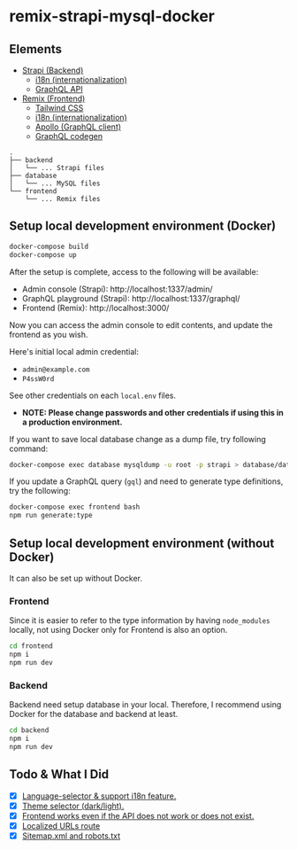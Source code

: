 # remix-strapi-mysql-docker

## Elements

- [Strapi (Backend)](https://docs.strapi.io/)
  - [i18n (internationalization)](https://strapi.io/features/internationalization)
  - [GraphQL API](https://docs.strapi.io/dev-docs/api/graphql)
- [Remix (Frontend)](https://remix.run/)
  - [Tailwind CSS](https://tailwindcss.com/)
  - [i18n (internationalization)](https://github.com/sergiodxa/remix-i18next)
  - [Apollo (GraphQL client)](https://www.apollographql.com/docs/)
  - [GraphQL codegen](https://the-guild.dev/graphql/codegen)

```
.
├── backend
│   └── ... Strapi files
├── database
│   └── ... MySQL files
└── frontend
    └── ... Remix files

```

## Setup local development environment (Docker)

```sh
docker-compose build
docker-compose up
```

After the setup is complete, access to the following will be available:

- Admin console (Strapi): http://localhost:1337/admin/
- GraphQL playground (Strapi): http://localhost:1337/graphql/
- Frontend (Remix): http://localhost:3000/

Now you can access the admin console to edit contents, and update the frontend as you wish.

Here's initial local admin credential:

- `admin@example.com`
- `P4ssW0rd`

See other credentials on each `local.env` files.

- **NOTE: Please change passwords and other credentials if using this in a production environment.**

If you want to save local database change as a dump file, try following command:

```sh
docker-compose exec database mysqldump -u root -p strapi > database/data/init/init.sql
```

If you update a GraphQL query (`gql`) and need to generate type definitions, try the following:

```sh
docker-compose exec frontend bash
npm run generate:type
```

## Setup local development environment (without Docker)

It can also be set up without Docker.

### Frontend

Since it is easier to refer to the type information by having `node_modules` locally, not using Docker only for Frontend is also an option.

```sh
cd frontend
npm i
npm run dev
```

### Backend

Backend need setup database in your local.
Therefore, I recommend using Docker for the database and backend at least.

```sh
cd backend
npm i
npm run dev
```

## Todo & What I Did

- [x] [Language-selector & support i18n feature.](https://github.com/qlawmarq/remix-strapi-mysql-docker/pull/1/files)
- [x] [Theme selector (dark/light).](https://github.com/qlawmarq/remix-strapi-mysql-docker/pull/2)
- [x] [Frontend works even if the API does not work or does not exist.](https://github.com/qlawmarq/remix-strapi-mysql-docker/pull/4)
- [x] [Localized URLs route](https://github.com/qlawmarq/remix-strapi-mysql-docker/pull/6)
- [x] [Sitemap.xml and robots.txt](https://github.com/qlawmarq/remix-strapi-mysql-docker/pull/7)
